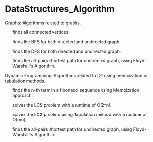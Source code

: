 # DataStructures_Algorithm
Graphs: Algorithms related to graphs.
<ul>finds all connected vertices</ul>
<ul>finds the BFS for both directed and undirected graph. </ul>
<ul>finds the DFS for both directed and undirected graph. </ul>
<ul>finds the all-pairs shortest path for undirected graph, using Floyd-Warshall's Algorithm. </ul>

Dynamic Programming: Algorithms related to DP using memoization or tabulation methods.
<ol>finds the n-th term in a fibonacci sequence using Memoization approach.</ol>
<ol>solves the LCS problem with a runtime of O(2^n).</ol>
<ol>solves the LCS problem using Tabulation method with a runtime of O(mn).</ol>
<ol>finds the all-pairs shortest path for undirected graph, using Floyd-Warshall's Algorithm. </ol>

